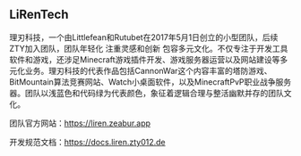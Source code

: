 ## LiRenTech

理刃科技，一个由Littlefean和Rutubet在2017年5月1日创立的小型团队，后续ZTY加入团队，团队年轻化 注重灵感和创新 包容多元文化。不仅专注于开发工具软件和游戏，还涉足Minecraft游戏插件开发、游戏服务器运营以及网站建设等多元化业务。理刃科技的代表作品包括CannonWar这个内容丰富的塔防游戏、BitMountain算法竞赛网站、Watch小桌面软件，以及MinecraftPvP职业战争服务器。团队以浅蓝色和代码绿为代表颜色，象征着逻辑合理与整活幽默并存的团队文化。

团队官方网站：https://liren.zeabur.app

开发规范文档：https://docs.liren.zty012.de
